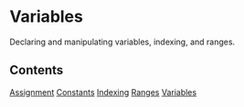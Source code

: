 Variables
=========

Declaring and manipulating variables, indexing, and ranges.

## Contents

 [Assignment](assignment.md)
 [Constants](constants.md)
 [Indexing](indexing.md)
 [Ranges](ranges.md)
 [Variables](variables.md)
